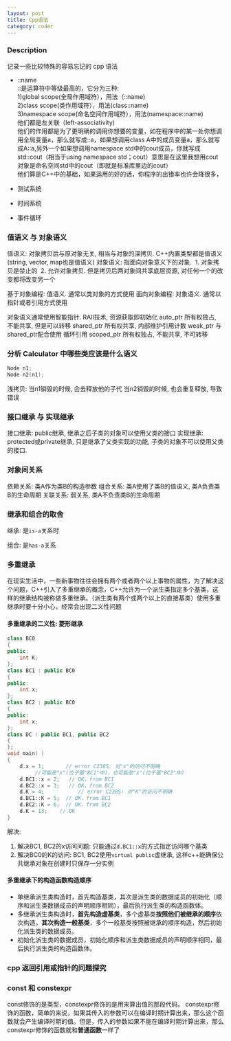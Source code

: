 ```yaml
---
layout: post
title: Cpp语法
category: coder
---
```


### Description
记录一些比较特殊的容易忘记的 cpp 语法
* ::name   
::是运算符中等级最高的，它分为三种:  
1)global scope(全局作用域符），用法（::name)  
2)class scope(类作用域符），用法(class::name)  
3)namespace scope(命名空间作用域符），用法(namespace::name)  
他们都是左关联（left-associativity)  
他们的作用都是为了更明确的调用你想要的变量，如在程序中的某一处你想调用全局变量a，那么就写成::a，如果想调用class A中的成员变量a，那么就写成A::a,另外一个如果想调用namespace std中的cout成员，你就写成std::cout（相当于using namespace std；cout）意思是在这里我想用cout对象是命名空间std中的cout（即就是标准库里边的cout）  
他们算是C++中的基础，如果运用的好的话，你程序的出错率也许会降很多，  

* 测试系统  
* 时间系统  
* 事件循环  

### 值语义 与 对象语义
值语义: 对象拷贝后与原对象无关, 相当与对象的深拷贝. C++内置类型都是值语义(string, vector, map也是值语义)
对象语义: 指面向对象意义下的对象.
​	1. 对象拷贝是禁止的
​	2. 允许对象拷贝. 但是拷贝后两对象间共享底层资源, 对任何一个的改变都将改变另一个

基于对象编程: 值语义. 通常以类对象的方式使用
面向对象编程: 对象语义. 通常以指针或者引用方式使用

对象语义通常使用智能指针. RAII技术, 资源获取即初始化
auto_ptr			所有权独占, 不能共享, 但是可以转移
shared_ptr			所有权共享, 内部维护引用计数
weak_ptr			与shared_ptr配合使用 循环引用
scoped_ptr			所有权独占, 不能共享, 不可转移

### 分析 Calculator 中哪些类应该是什么语义
```cpp
Node n1;
Node n2(n1);
```
浅拷贝:
当n1销毁的时候, 会去释放他的子代
当n2销毁的时候, 也会重复释放, 导致错误

### 接口继承 与 实现继承
接口继承: public继承, 继承之后子类的对象可以使用父类的接口
实现继承: protected或private继承, 只是继承了父类实现的功能, 子类的对象不可以使用父类的接口.

### 对象间关系
依赖关系: 类A作为类B的构造参数
组合关系: 类A使用了类B的值语义, 类A负责类B的生命周期
关联关系: 弱关系, 类A不负责类B的生命周期

### 继承和组合的取舍

继承: 是`is-a`关系时

组合: 是`has-a`关系

### 多重继承

在现实生活中，一些新事物往往会拥有两个或者两个以上事物的属性，为了解决这个问题，C++引入了多重继承的概念，C++允许为一个派生类指定多个基类，这样的继承结构被称做多重继承。（派生类有两个或两个以上的直接基类）使用多重继承时要十分小心，经常会出现二义性问题

#### 多重继承的二义性: 菱形继承

```cpp
class BC0
{
public:
    int K;
};
class BC1 : public BC0
{
public:
    int x;
};
class BC2 : public BC0
{
public:
    int x;
};
class DC : public BC1, public BC2
{
};
void main( )
{ 
    d.x = 1;       // error C2385: 对"x"的访问不明确
         //可能是"x"(位于基"BC1"中)，也可能是"x"(位于基"BC2"中)
    d.BC1::x = 2;   // OK，from BC1
    d.BC2::x = 3;   // OK，from BC2
    d.K = 4;           // error C2385: 对"K"的访问不明确
    d.BC1::K = 5;  // OK，from BC1
    d.BC2::K = 6;  // OK，from BC2
    d.K = 13;    // OK
}
```

解决: 

1. 解决BC1, BC2的x访问问题: 只能通过`d.BC1::x`的方式指定访问哪个基类
2. 解决BC0的K的访问: BC1, BC2使用`virtual public`虚继承, 这样c++能确保公共继承对象在创建时只保存一分实例

#### 多重继承下的构造函数构造顺序

- 单继承派生类构造时，首先构造基类，其次是派生类的数据成员的初始化（顺序和派生类数据成员的声明顺序相同），最后执行派生类的构造函数体。
- 多继承派生类构造时，**首先构造虚基类**，多个虚基类**按照他们被继承的顺序**依次构造，**其次构造一般基类**，多个一般基类按照被继承的顺序构造，然后初始化派生类的数据成员。
- 初始化派生类的数据成员，初始化顺序和派生类数据成员的声明顺序相同，最后执行派生类的构造函数体。

### cpp 返回引用或指针的问题探究



### const 和 constexpr 

const修饰的是类型，constexpr修饰的是用来算出值的那段代码。   constexpr修饰的函数，简单的来说，如果其传入的参数可以在编译时期计算出来，那么这个函数就会产生编译时期的值。但是，传入的参数如果不能在编译时期计算出来，那么constexpr修饰的函数就和**普通函数**一样了